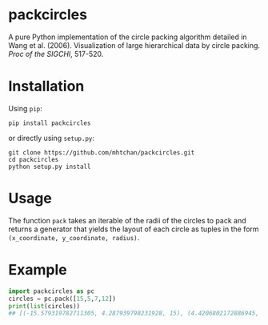 # packcircles
A pure Python implementation of the circle packing algorithm detailed in Wang et al. (2006). Visualization of large hierarchical data by circle packing. *Proc of the SIGCHI*, 517-520.

# Installation
Using `pip`:
```
pip install packcircles
```
or directly using `setup.py`:
```
git clone https://github.com/mhtchan/packcircles.git
cd packcircles
python setup.py install
```

# Usage
The function `pack` takes an iterable of the radii of the circles to pack and returns a generator that yields the layout of each circle as tuples in the form `(x_coordinate, y_coordinate, radius)`.

# Example
```python
import packcircles as pc
circles = pc.pack([15,5,7,12])
print(list(circles))
## [(-15.579319782711305, 4.287939798231928, 15), (4.4206802172886945, 4.287939798231928, 5), (2.9206802172886945, -7.6179411015587295, 7), (20.647637933172685, -0.7801804930509242, 12)]
```
